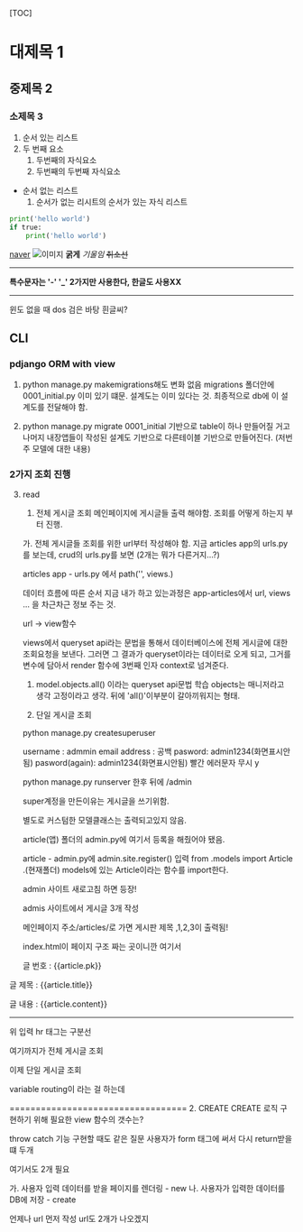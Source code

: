 [TOC]
# 대제목 1
## 중제목 2
### 소제목 3

1. 순서 있는 리스트
2. 두 번째 요소
    1. 두번째의 자식요소
    2. 두번째의 두번째 자식요소
- 순서 없는 리스트
    1. 순서가 없는 리시트의 순서가 있는 자식 리스트
```python
print('hello world')
if true:
    print('hello world')
```
[naver](https://naver.com)
![이미지](https://picsum.photos/200/300)
**굵게**
*기울임*
~~취소선~~
___
**특수문자는 '-' '_' 2가지만 사용한다, 한글도 사용XX**
___
윈도 없을 때  dos 검은 바탕 흰글씨?
## CLI

### pdjango ORM with view
1. python manage.py makemigrations해도 변화 없음
   migrations 폴더안에 0001_initial.py 이미 있기 떄문.
   설계도는 이미 있다는 것. 최종적으로 db에 이 설계도를 전달해야 함.

2. python manage.py migrate
   0001_initial 기반으로 table이 하나 만들어질 거고 나머지 내장앱들이 작성된 설계도 기반으로 다른테이블 기반으로 만들어진다.
   (저번주 모델에 대한 내용)

### 2가지 조회 진행
3. read
   1. 전체 게시글 조회
    메인페이지에 게시글들 출력 해야함.
    조회를 어떻게 하는지 부터 진행.

    가. 전체 게시글들 조회를 위한 url부터 작성해야 함.
    지금 articles app의 urls.py를 보는데, crud의 urls.py를 보면
    (2개는 뭐가 다른거지...?)

    articles app - urls.py 에서 
    path('', views.)

    데이터 흐름에 따른 순서
    지금 내가 하고 있는과정은 app-articles에서
    url, views ... 을 차근차근 정보 주는 것.

    url -> view함수

    views에서 queryset api라는 문법을 통해서 데이터베이스에 전체 게시글에 대한 조회요청을 보낸다.
    그러면 그 결과가 queryset이라는 데이터로 오게 되고, 그거를 변수에 담아서 render 함수에 3번째 인자 context로 넘겨준다.


    1. model.objects.all() 이라는 queryset api문법 학습
        objects는 매니저라고 생각 고정이라고 생각. 뒤에 'all()'이부분이 갈아끼워지는 형태.


   2. 단일 게시글 조회


    python manage.py createsuperuser

    username : admmin
    email address : 공백
    pasword: admin1234(화면표시안됨)
    pasword(again): admin1234(화면표시안됨)
    빨간 에러문자 무시 y

    python manage.py runserver 한후 뒤에 /admin

    super계정을 만든이유는 게시글을 쓰기위함.

    별도로 커스텀한 모델클래스는 출력되고있지 않음.

    article(앱) 폴더의 admin.py에 여기서 등록을 해줬어야 됐음.

    article - admin.py에
    admin.site.register() 입력
    from .models import Article
    .(현재폴더) models에 있는 Article이라는 함수를 import한다. 

    admin 사이트 새로고침 하면 등장!

    admis 사이트에서 게시글 3개 작성

    메인페이지 주소/articles/로 가면 게시판 제목 ,1,2,3이 출력됨!

    index.html이 페이지 구조 짜는 곳이니깐
    여기서 
    <p>글 번호 : {{article.pk}}</p>
  <p>글 제목 : {{article.title}}</p>
  <p>글 내용 : {{article.content}}</p>
  <hr>
  위 입력 hr 태그는 구분선

  여기까지가 전체 게시글 조회

  이제 단일 게시글 조회

  variable routing이 라는 걸 하는데


  ==================================
2. CREATE
CREATE 로직 구현하기 위해 필요한 view 함수의 갯수는?

throw catch 기능 구현할 때도 같은 질문
사용자가 form 태그에 써서 다시 return받을 떄 두개

여기서도 2개 필요

 가. 사용자 입력 데이터를 받을 페이지를 렌더링 - new
 나. 사용자가 입력한 데이터를 DB에 저장 - create

언제나 url 먼저 작성 url도 2개가 나오겠지